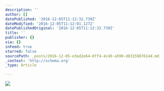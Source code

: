 ```yaml
---
description: ''
author: []
datePublished: '2016-12-05T11:12:32.739Z'
dateModified: '2016-12-05T11:12:01.127Z'
datePublishedOriginal: '2016-12-05T11:12:32.739Z'
title: ''
publisher: {}
via: {}
inFeed: true
starred: false
sourcePath: _posts/2016-12-05-e3ad2e64-6ff4-4c49-a590-d83159876144.md
_context: 'http://schema.org'
_type: Article

---
```

![](https://the-grid-user-content.s3-us-west-2.amazonaws.com/f86d9374-565a-49f3-a4b1-374dd4a02224.png)